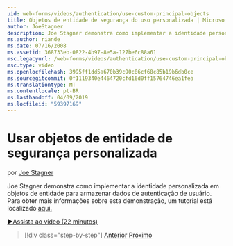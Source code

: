 ```yaml
---
uid: web-forms/videos/authentication/use-custom-principal-objects
title: Objetos de entidade de segurança do uso personalizada | Microsoft Docs
author: JoeStagner
description: Joe Stagner demonstra como implementar a identidade personalizada em objetos de entidade para armazenar dados de autenticação de usuário. Para obter mais informações sobre esta demonstração,...
ms.author: riande
ms.date: 07/16/2008
ms.assetid: 368733eb-0822-4b97-8e5a-127be6c88a61
msc.legacyurl: /web-forms/videos/authentication/use-custom-principal-objects
msc.type: video
ms.openlocfilehash: 3995ff1dd5a670b39c90c86cf68c85b19b6db0ce
ms.sourcegitcommit: 0f1119340e4464720cfd16d0ff15764746ea1fea
ms.translationtype: MT
ms.contentlocale: pt-BR
ms.lasthandoff: 04/09/2019
ms.locfileid: "59397169"
---
```

# <a name="use-custom-principal-objects"></a>Usar objetos de entidade de segurança personalizada

por [Joe Stagner](https://github.com/JoeStagner)

Joe Stagner demonstra como implementar a identidade personalizada em objetos de entidade para armazenar dados de autenticação de usuário. Para obter mais informações sobre esta demonstração, um tutorial está localizado [aqui.](../../overview/older-versions-security/introduction/forms-authentication-configuration-and-advanced-topics-vb.md)

[&#9654;Assista ao vídeo (22 minutos)](https://channel9.msdn.com/Blogs/ASP-NET-Site-Videos/use-custom-principal-objects)

> [!div class="step-by-step"]
> [Anterior](add-custom-data-to-the-authentication-method.md)
> [Próximo](understanding-aspnet-memberships.md)
